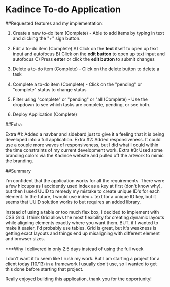 
# Kadince To-do Application 

##Requested features and my implementation: 

1. Create a new to-do item (Complete) - Able to add items by typing in text and clicking the "+" sign button.

2. Edit a to-do item (Complete)
  A) Click on the **text** itself to open up text input and autofocus
  B) Click on the **edit button** to open up text input and autofocus
  C) Press **enter** or click the **edit button** to submit changes

3. Delete a to-do item (Complete) - Click on the delete button to delete a task

4. Complete a to-do item (Complete) - Click on the "pending" or "complete" status to change status

5. Filter using "complete" or "pending" or "all (Complete) - Use the dropdown to see which tasks are complete, pending, or see both.

6. Deploy Application (Complete) 

##Extra

Extra #1: Added a navbar and sidebard just to give it a feeling that it is being developed into a full application.
Extra #2: Added responsiveness. It could use a couple more waves of responsiveness, but I did what I could within the time constraints of my current development work.
Extra #3: Used some branding colors via the Kadince website and pulled off the artwork to mimic the branding.

##Summary 

I'm confident that the application works for all the requirements. There were a few hiccups as I accidently used index as a key at first (don't know why), but then I used UUID to remedy my mistake to create unique ID's for each element. In the future, I would use index + text for a unique ID key, but it seems that UUID solution works to but requires an added library. 

Instead of using a table or too much flex box, I decided to implement with CSS Grid. I think Grid allows the most flexibility for creating dynamic layouts while aligning elements exactly where you want them. BUT, if I wanted to make it easier, I'd probably use tables. Grid is great, but it's weakness is getting exact layouts and things end up misaligning with different element and browser sizes.

***Why I delivered in only 2.5 days instead of using the full week

I don't want it to seem like I rush my work. But I am starting a project for a client today (10/13) in a framework I usually don't use, so I wanted to get this done before starting that project.

Really enjoyed building this application, thank you for the opportunity!
